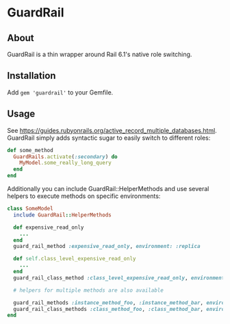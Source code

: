 GuardRail
==========

## About

GuardRail is a thin wrapper around Rail 6.1's native role switching.

## Installation

Add `gem 'guardrail'` to your Gemfile.

## Usage

See https://guides.rubyonrails.org/active_record_multiple_databases.html. GuardRail simply adds
syntactic sugar to easily switch to different roles:


```ruby
def some_method
  GuardRails.activate(:secondary) do
    MyModel.some_really_long_query
  end
end
```

Additionally you can include GuardRail::HelperMethods and use several helpers
to execute methods on specific environments:

```ruby
class SomeModel
  include GuardRail::HelperMethods

  def expensive_read_only
    ...
  end
  guard_rail_method :expensive_read_only, environment: :replica

  def self.class_level_expensive_read_only
    ...
  end
  guard_rail_class_method :class_level_expensive_read_only, environment: :replica

  # helpers for multiple methods are also available

  guard_rail_methods :instance_method_foo, :instance_method_bar, environment: :replica
  guard_rail_class_methods :class_method_foo, :class_method_bar, environment: :replica
end
```
